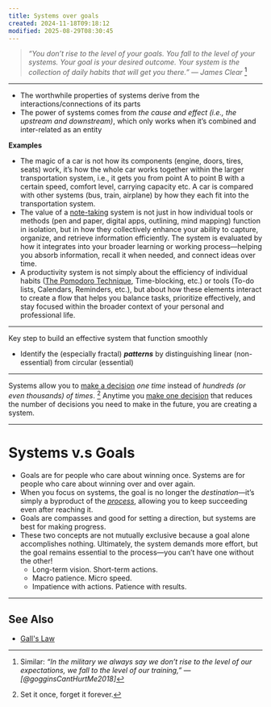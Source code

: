 ```yaml
---
title: Systems over goals
created: 2024-11-18T09:18:12
modified: 2025-08-29T08:30:45
---
```


> _“You don’t rise to the level of your goals. You fall to the level of your systems. Your goal is your desired outcome. Your system is the collection of daily habits that will get you there.” — James Clear_ [^1]

---

* The worthwhile properties of systems derive from the interactions/connections of its parts
* The power of systems comes from _the cause and effect (i.e., the upstream and downstream)_, which only works when it’s combined and inter-related as an entity

**Examples**
* The magic of a car is not how its components (engine, doors, tires, seats) work, it’s how the whole car works together within the larger transportation system, i.e., it gets you from point A to point B with a certain speed, comfort level, carrying capacity etc. A car is compared with other systems (bus, train, airplane) by how they each fit into the transportation system.
* The value of a [note-taking](note-taking.md) system is not just in how individual tools or methods (pen and paper, digital apps, outlining, mind mapping) function in isolation, but in how they collectively enhance your ability to capture, organize, and retrieve information efficiently. The system is evaluated by how it integrates into your broader learning or working process—helping you absorb information, recall it when needed, and connect ideas over time.
* A productivity system is not simply about the efficiency of individual habits ([The Pomodoro Technique](The%20Pomodoro%20Technique.md), Time-blocking, etc.) or tools (To-do lists, Calendars, Reminders, etc.), but about how these elements interact to create a flow that helps you balance tasks, prioritize effectively, and stay focused within the broader context of your personal and professional life.

---

Key step to build an effective system that function smoothly

* Identify the (especially fractal) _**patterns**_ by distinguishing linear (non-essential) from circular (essential)

---

Systems allow you to [make a decision](decision-making.md) _one time_ instead of _hundreds (or even thousands) of times_. [^2] Anytime you [make one decision](decision-making.md) that reduces the number of decisions you need to make in the future, you are creating a system.

---

# Systems v.s Goals

* Goals are for people who care about winning once. Systems are for people who care about winning over and over again.
* When you focus on systems, the goal is no longer the _destination_—it’s simply a byproduct of the _[process](Journey%20over%20destination.md)_, allowing you to keep succeeding even after reaching it.
* Goals are compasses and good for setting a direction, but systems are best for making progress.
* These two concepts are not mutually exclusive because a goal alone accomplishes nothing. Ultimately, the system demands more effort, but the goal remains essential to the process—you can’t have one without the other!
	* Long-term vision. Short-term actions.
	* Macro patience. Micro speed.
	* Impatience with actions. Patience with results.

---

## See Also

* [Gall's Law](Gall's%20Law.md)

[^1]: Similar: _“In the military we always say we don’t rise to the level of our expectations, we fall to the level of our training,” — [@gogginsCantHurtMe2018]_
[^2]: Set it once, forget it forever.
